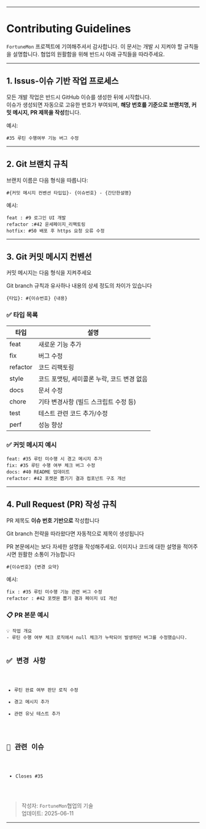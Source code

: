 <html>
<body>
<hr>
<h1>Contributing Guidelines</h1>
<p><code inline="">FortuneMon</code> 프로젝트에 기여해주셔서 감사합니다. 이 문서는 개발 시 지켜야 할 규칙들을 설명합니다. 협업의 원활함을 위해 반드시 아래 규칙들을 따라주세요.</p>
<hr>
<h2>1. Issus-이슈 기반 작업 프로세스</h2>
<p>모든 개발 작업은 반드시 GitHub 이슈를 생성한 뒤에 시작합니다.<br>
이슈가 생성되면 자동으로 고유한 번호가 부여되며, <strong>해당 번호를 기준으로 브랜치명, 커밋 메시지, PR 제목을 작성</strong>합니다.</p>
<p>예시:</p>
<pre><code>#35 루틴 수행여부 기능 버그 수정
</code></pre>
<hr>
<h2>2. Git 브랜치 규칙</h2>
<p>브랜치 이름은 다음 형식을 따릅니다:</p>
<pre><code>#{커밋 메시지 컨벤션 타입입}- {이슈번호} - {간단한설명}
</code></pre>
<p>예시:</p>
<pre>
<code>feat : #9 로그인 UI 개발
refactor :#42 운세페이지_리팩토링
hotfix: #50 배포 후 https 요청 오류 수정
</code></pre>
<hr>
<h2>3. Git 커밋 메시지 컨벤션</h2>
<p>커밋 메시지는 다음 형식을 지켜주세요</p>
<p>Git branch 규칙과 유사하나 내용의 상세 정도의 차이가 있습니다</p>
<pre><code>{타입}: #{이슈번호} {내용}
</code></pre>
<h3>✅ 타입 목록</h3>

| 타입     | 설명                                       |
| -------- | ------------------------------------------ |
| feat     | 새로운 기능 추가                           |
| fix      | 버그 수정                                  |
| refactor | 코드 리팩토링                              |
| style    | 코드 포맷팅, 세미콜론 누락, 코드 변경 없음 |
| docs     | 문서 수정                                  |
| chore    | 기타 변경사항 (빌드 스크립트 수정 등)      |
| test     | 테스트 관련 코드 추가/수정                 |
| perf     | 성능 향상                                  |

<h3>✅ 커밋 메시지 예시</h3>
<pre><code>feat: #35 루틴 미수행 시 경고 메시지 추가
fix: #35 루틴 수행 여부 체크 버그 수정
docs: #40 README 업데이트
refactor: #42 포켓몬 뽑기기 결과 컴포넌트 구조 개선
</code></pre>
<hr>
<h2>4. Pull Request (PR) 작성 규칙</h2>
<p>PR 제목도 <strong>이슈 번호 기반으로</strong> 작성합니다</p>
<p>Git branch 전략을 따라왔다면 자동적으로 제목이 생성됩니다</p>
<p>PR 본문에서는 보다 자세한 설명을 작성해주세요. 이미지나 코드에 대한 설명을 적어주시면 원활한 소통이 가능합니다</p>
<pre><code>#{이슈번호} {변경 요약}
</code></pre>
<p>예시:</p>
<pre><code>fix : #35 루틴 미수행 기능 관련 버그 수정
refactor : #42 포켓몬 뽑기 결과 페이지 UI 개선
</code></pre>
<h3>📋 PR 본문 예시</h3>
<pre><code class="language-md">💡 작업 개요
- 루틴 수행 여부 체크 로직에서 null 체크가 누락되어 발생하던 버그를 수정했습니다.

## ✅ 변경 사항

- 루틴 완료 여부 판단 로직 수정
- 경고 메시지 추가
- 관련 유닛 테스트 추가

## 🔗 관련 이슈

- Closes #35
</code></pre>
<br>
<blockquote>
<p>작성자: <code inline="">FortuneMon</code>협업의 기술<br>
업데이트: 2025-06-11</p>
</blockquote>
<hr>
</body>
</html>
